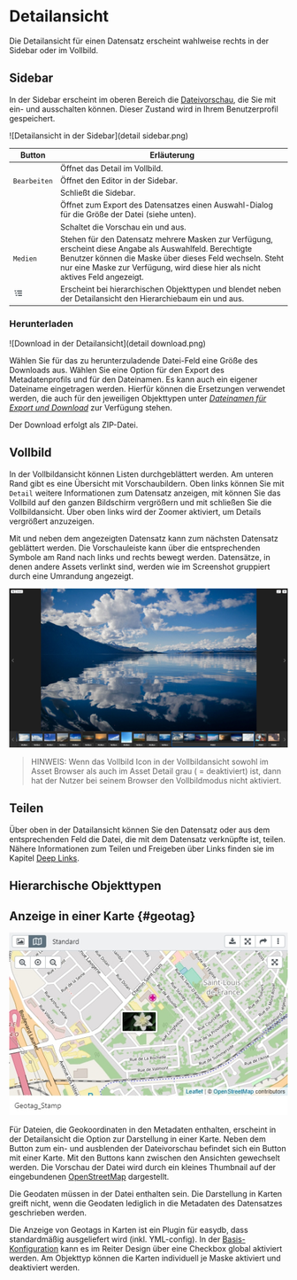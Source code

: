# Detailansicht

Die Detailansicht für einen Datensatz erscheint wahlweise rechts in der Sidebar oder im Vollbild.

## Sidebar

In der Sidebar erscheint im oberen Bereich die [Dateivorschau](../../datatypes/datatypes.html#tools), die Sie mit <i class="fa fa-image"></i> ein- und ausschalten können. Dieser Zustand wird in Ihrem Benutzerprofil gespeichert.

![Detailansicht in der Sidebar](detail sidebar.png)


|Button|Erläuterung|
|--|--|
|<i class="fa fa-arrows-alt"></i>|Öffnet das Detail im Vollbild.|
|<i class="fa fa-pencil"></i><code class="button">Bearbeiten</code>|Öffnet den Editor in der Sidebar.|
|<i class="fa fa-times"></i>|Schließt die Sidebar.|
|<i class="fa fa-download"></i>|Öffnet zum Export des Datensatzes einen Auswahl-Dialog für die Größe der Datei (siehe unten).|
|<i class="fa fa-image"></i>|Schaltet die Vorschau ein und aus.|
|<code class="button">Medien</code>| Stehen für den Datensatz mehrere Masken zur Verfügung, erscheint diese Angabe als Auswahlfeld. Berechtigte Benutzer können die Maske über dieses Feld wechseln. Steht nur eine Maske zur Verfügung, wird diese hier als nicht aktives Feld angezeigt.|
|![](hierarchie.png)| Erscheint bei hierarchischen Objekttypen und blendet neben der Detailansicht den Hierarchiebaum ein und aus. |

### Herunterladen

![Download in der Detailansicht](detail download.png)

Wählen Sie für das zu herunterzuladende Datei-Feld eine Größe des Downloads aus. Wählen Sie eine Option für den Export des Metadatenprofils und für den Dateinamen. Es kann auch ein eigener Dateiname eingetragen werden. Hierfür können die Ersetzungen verwendet werden, die auch für den jeweiligen Objekttypen unter [*Dateinamen für Export und Download*](../../../rightsmanagement/objecttypes/objecttypes.html) zur Verfügung stehen.

Der Download erfolgt als ZIP-Datei.


## Vollbild

In der Vollbildansicht können Listen durchgeblättert werden. Am unteren Rand gibt es eine Übersicht mit Vorschaubildern. Oben links können Sie mit <code class="button">Detail</code> weitere Informationen zum Datensatz anzeigen, mit <i class="fa fa-expand"> </i> können Sie das Vollbild auf den ganzen Bildschirm vergrößern und mit <i class="fa fa-times"> </i> schließen Sie die Vollbildansicht. Über <i class="fa fa-search-plus"> </i> oben links wird der Zoomer aktiviert, um Details vergrößert anzuzeigen.

Mit <i class="fa fa-chevron-left"> </i> und <i class="fa fa-chevron-right"> </i> neben dem angezeigten Datensatz kann zum nächsten Datensatz geblättert werden. Die Vorschauleiste kann über die entsprechenden Symbole am Rand nach links und rechts bewegt werden. Datensätze, in denen andere Assets verlinkt sind, werden wie im Screenshot gruppiert durch eine Umrandung angezeigt.

![Detail im Vollbild](detail_fullscreen.png)

> HINWEIS: Wenn das Vollbild Icon in der Vollbildansicht sowohl im Asset Browser als auch im Asset Detail grau ( = deaktiviert) ist, dann hat der Nutzer bei seinem Browser den Vollbildmodus nicht aktiviert.

## Teilen

Über <i class="fa fa-share"></i> oben in der Datailansicht können Sie den Datensatz oder aus dem entsprechenden Feld die Datei, die mit dem Datensatz verknüpfte ist, teilen. Nähere Informationen zum Teilen und Freigeben über Links finden sie im Kapitel [Deep Links](/webfrontend/datamanagement/features/deeplinks/deeplinks.md).

## Hierarchische Objekttypen

## Anzeige in einer Karte {#geotag}
![Anzeige in Karte](geotag.jpg)

Für Dateien, die Geokoordinaten in den Metadaten enthalten, erscheint in der Detailansicht die Option zur Darstellung in einer Karte. Neben dem Button zum ein- und ausblenden der Dateivorschau befindet sich ein Button mit einer Karte. Mit den Buttons kann zwischen den Ansichten gewechselt werden. Die Vorschau der Datei wird durch ein kleines Thumbnail auf der eingebundenen [OpenStreetMap](http://www.openstreetmap.org) dargestellt. 

Die Geodaten müssen in der Datei enthalten sein. Die Darstellung in Karten greift nicht, wenn die Geodaten lediglich in die Metadaten des Datensatzes geschrieben werden. 

Die Anzeige von Geotags in Karten ist ein Plugin für easydb, dass standardmäßig ausgeliefert wird (inkl. YML-config). In der [Basis-Konfiguration](/webfrontend/administration/base-config/base-config.html#design) kann es im Reiter Design über eine Checkbox global aktiviert werden. Am Objekttyp können die Karten individuell je Maske aktiviert und deaktiviert werden.




